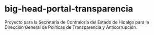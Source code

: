# big-head-portal-transparencia
Proyecto para la Secretaría de Contraloría del Estado de Hidalgo para la Dirección General de Políticas de Transparencia y Anticorrupción. 

